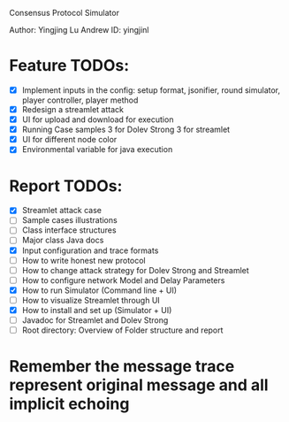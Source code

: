 Consensus Protocol Simulator

Author: Yingjing Lu
Andrew ID: yingjinl

# Feature TODOs:
- [x] Implement inputs in the config: setup format, jsonifier, round simulator, player controller, player method
- [x] Redesign a streamlet attack
- [x] UI for upload and download for execution
- [x] Running Case samples 3 for Dolev Strong 3 for streamlet
- [x] UI for different node color
- [x] Environmental variable for java execution

# Report TODOs:
- [x] Streamlet attack case
- [ ] Sample cases illustrations
- [ ] Class interface structures
- [ ] Major class Java docs
- [x] Input configuration and trace formats 
- [ ] How to write honest new protocol
- [ ] How to change attack strategy for Dolev Strong and Streamlet
- [ ] How to configure network Model and Delay Parameters
- [x] How to run Simulator (Command line + UI)
- [ ] How to visualize Streamlet through UI
- [x] How to install and set up (Simulator + UI)
- [ ] Javadoc for Streamlet and Dolev Strong
- [ ] Root directory: Overview of Folder structure and report

# Remember the message trace represent original message and all implicit echoing